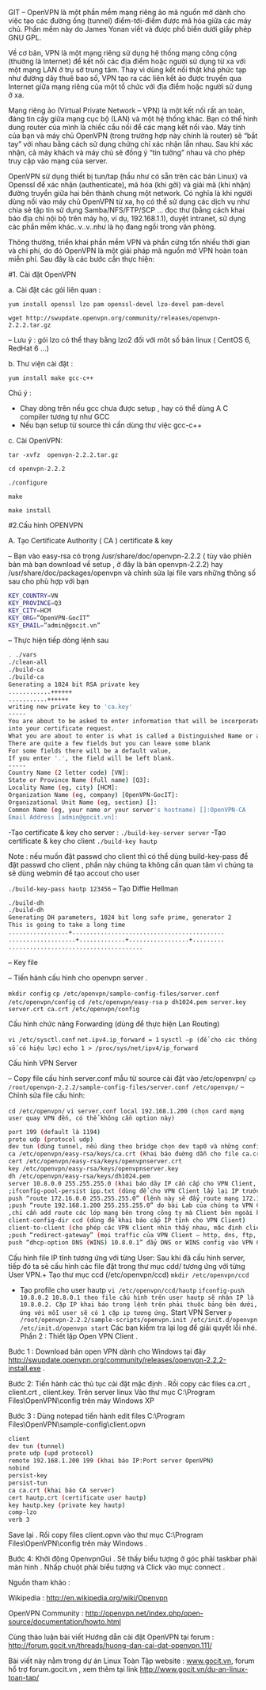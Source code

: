 GIT – OpenVPN là một phần mềm mạng riêng ảo mã nguồn mở dành cho việc tạo các đường ống (tunnel) điểm-tới-điểm được mã hóa giữa các máy chủ. Phần mềm này do James Yonan viết và được phổ biến dưới giấy phép GNU GPL.


Về cơ bản, VPN là một mạng riêng sử dụng hệ thống mạng công cộng (thường là Internet) để kết nối các địa điểm hoặc người sử dụng từ xa với một mạng LAN ở trụ sở trung tâm. Thay vì dùng kết nối thật khá phức tạp như đường dây thuê bao số, VPN tạo ra các liên kết ảo được truyền qua Internet giữa mạng riêng của một tổ chức với địa điểm hoặc người sử dụng ở xa.

Mạng riêng ảo (Virtual Private Network – VPN) là một kết nối rất an toàn, đáng tin cậy giữa mạng cục bộ (LAN) và một hệ thống khác. Bạn có thể hình dung router của mình là chiếc cầu nối để các mạng kết nối vào. Máy tính của bạn và máy chủ OpenVPN (trong trường hợp này chính là router) sẽ “bắt tay” với nhau bằng cách sử dụng chứng chỉ xác nhận lẫn nhau. Sau khi xác nhận, cả máy khách và máy chủ sẽ đồng ý “tin tưởng” nhau và cho phép truy cập vào mạng của server.

OpenVPN sử dụng thiết bị tun/tap (hầu như có sẵn trên các bản Linux) và Openssl để xác nhận (authenticate), mã hóa (khi gởi) và giải mã (khi nhận) đường truyền giữa hai bên thành chung một network. Có nghĩa là khi người dùng nối vào  máy chủ OpenVPN từ xa, họ có thể sử dụng các dịch vụ như chia sẻ tập tin sử dụng Samba/NFS/FTP/SCP … đọc thư (bằng  cách khai báo địa chỉ nội bộ trên máy họ, ví dụ, 192.168.1.1), duyệt intranet, sử dụng các phần mềm khác..v..v..như là họ đang ngồi trong văn phòng.

Thông thường, triển khai phần mềm VPN và phần cứng tốn nhiều thời gian và chi phí, do đó OpenVPN là một giải pháp mã nguồn mở VPN hoàn toàn miễn phí. Sau đây là các bước cần thực hiện:

#1. Cài đặt OpenVPN

a. Cài đặt các gói liên quan :

`yum install openssl lzo pam openssl-devel lzo-devel pam-devel`

`wget http://swupdate.openvpn.org/community/releases/openvpn-2.2.2.tar.gz`

– Lưu ý : gói lzo có thể thay bằng lzo2 đối với môt số bản linux ( CentOS 6, RedHat 6 …)

b. Thư viện cài đặt :

`yum install make gcc-c++`

Chú ý :

+ Chay dòng trên nếu gcc chưa được setup , hay có thể dùng A C compiler tương tự như GCC
+ Nếu bạn setup từ source thì cần dùng thư việc gcc-c++

c. Cài OpenVPN:

`tar -xvfz  openvpn-2.2.2.tar.gz`

`cd openvpn-2.2.2`

`./configure`

`make`

`make install`

#2.Cấu hình OPENVPN

A. Tạo Certificate Authority ( CA ) certificate & key

– Bạn vào easy-rsa có trong /usr/share/doc/openvpn-2.2.2 ( tùy vào phiên bản mà bạn download về setup , ở đây là bản openvpn-2.2.2) hay /usr/share/doc/packages/openvpn và chỉnh sửa lại file vars những thông số sau cho phù hợp với bạn

```sh
KEY_COUNTRY=VN
KEY_PROVINCE=Q3
KEY_CITY=HCM
KEY_ORG=”OpenVPN-GocIT”
KEY_EMAIL=”admin@gocit.vn”
```

– Thực hiện tiếp dòng lệnh sau

```sh
. ./vars
./clean-all
./build-ca
./build-ca
Generating a 1024 bit RSA private key
............++++++
...........++++++
writing new private key to 'ca.key'
-----
You are about to be asked to enter information that will be incorporated
into your certificate request.
What you are about to enter is what is called a Distinguished Name or a DN.
There are quite a few fields but you can leave some blank
For some fields there will be a default value,
If you enter '.', the field will be left blank.
-----
Country Name (2 letter code) [VN]:
State or Province Name (full name) [Q3]:
Locality Name (eg, city) [HCM]:
Organization Name (eg, company) [OpenVPN-GocIT]:
Organizational Unit Name (eg, section) []:
Common Name (eg, your name or your server's hostname) []:OpenVPN-CA
Email Address [admin@gocit.vn]:
```

-Tạo certificate & key cho server :
`./build-key-server server`
-Tạo certificate & key cho client
 `./build-key hautp`
 
Note : nếu muốn đặt passwd cho client thì có thể dùng build-key-pass để đặt passwd cho client , phần này chúng ta không cần quan tâm vì chúng ta sẽ dùng webmin để tạo accout cho user

`./build-key-pass hautp 123456`
– Tạo Diffie Hellman
```sh
./build-dh
./build-dh
Generating DH parameters, 1024 bit long safe prime, generator 2
This is going to take a long time
.................+...........................................
...................+.............+.................+.........
......................................
```
– Key file

– Tiến hành cấu hình cho openvpn server .

`mkdir config`
`cp /etc/openvpn/sample-config-files/server.conf /etc/openvpn/config`
`cd /etc/openvpn/easy-rsa`
`p dh1024.pem server.key server.crt ca.crt /etc/openvpn/config`

Cấu hình chức năng Forwarding (dùng để thực hiện Lan Routing)

`vi /etc/sysctl.conf`
`net.ipv4.ip_forward = 1`
`sysctl –p (để cho các thông số có hiệu lực)`
`echo 1 > /proc/sys/net/ipv4/ip_forward`

Cấu hình VPN Server

– Copy file cấu hình server.conf mẫu từ source cài đặt vào /etc/openvpn/
`cp /root/openvpn-2.2.2/sample-config-files/server.conf /etc/openvpn/`
– Chỉnh sửa file cấu hình:

`cd /etc/openvpn/`
`vi server.conf local 192.168.1.200 (chọn card mạng user quay VPN đến, có thể không cần option này)`
```sh
port 199 (default là 1194)
proto udp (protocol udp)
dev tun (dùng tunnel, nếu dùng theo bridge chọn dev tap0 và những config khác sẽ khác với tunnel)
ca /etc/openvpn/easy-rsa/keys/ca.crt (khai báo đuờng dẫn cho file ca.crt)
cert /etc/openvpn/easy-rsa/keys/openvpnserver.crt
key /etc/openvpn/easy-rsa/keys/openvpnserver.key
dh /etc/openvpn/easy-rsa/keys/dh1024.pem
server 10.8.0.0 255.255.255.0 (khai báo dãy IP cần cấp cho VPN Client, mặc định VPN Server sẽ lấy IP đầu tiên – 10.8.0.1)
;ifconfig-pool-persist ipp.txt (dùng để cho VPN Client lấy lại IP trước đó nếu bị đứt kết nối với VPN server, do chúng ta dùng IP tĩnh nên không sử dụng thông số này)
push “route 172.16.0.0 255.255.255.0” (lệnh này sẽ đẩy route mạng 172.16.0.0 đến Client, hay còn gọi là Lan Routing trong Windows Server, giúp cho VPN Client thấy được mạng bên trong của công ty)
;push “route 192.168.1.200 255.255.255.0” do bài Lab của chúng ta VPN Client đã connect đến được network 192.168.1.0 nên không cần add route dòng này (nếu có sẽ không chạy được)
,chỉ cần add route các lớp mạng bên trong công ty mà Client bên ngoài không connect được)
client-config-dir ccd (dùng để khai báo cấp IP tĩnh cho VPN Client)
client-to-client (cho phép các VPN client nhìn thấy nhau, mặc định client chỉ thấy server)Cũng khá đơn giản nhỉ, ngoài ra còn cónhững thông số khác không dùng đến như:
;push “redirect-gateway” (mọi traffic của VPN Client – http, dns, ftp, … đều thông qua đuờng Tunnel. Khác với lệnh push route, chỉ những traffic đi vào mạng nội bộ mới thông qua Tunnel, khi dùng lệnh này yêu cầu bên trong mạng nội bộ cần có NAT Server, DNS Server)
push “dhcp-option DNS (WINS) 10.8.0.1” đẩy DNS or WINS config vào VPN Client
```

Cấu hình file IP tĩnh tương ứng với từng User:
Sau khi đã cấu hình server, tiếp đó ta sẽ cấu hình các file đặt trong thư mục cdd/ tương ứng với từng User VPN.+ Tạo thư mục ccd (/etc/openvpn/ccd)
`mkdir /etc/openvpn/ccd`
+ Tạo profile cho user hautp
`vi /etc/openvpn/ccd/hautp`
`ifconfig-push 10.8.0.2 10.8.0.1 theo file cấu hình trên user hautp sẽ nhận IP là 10.8.0.2. Cặp IP khai báo trong lệnh trên phải thuộc bảng bên dưới, ứng với mỗi user sẽ có 1 cặp ip tương ứng.`
Start VPN Server
`p /root/openvpn-2.2.2/sample-scripts/openvpn.init /etc/init.d/openvpn`
`/etc/init.d/openvpn start`
Các bạn kiểm tra lại log để giải quyết lỗi nhé.
Phần 2 : Thiết lập Open VPN Client .

Bước 1 : Download bản open VPN dành cho Windows tại đây http://swupdate.openvpn.org/community/releases/openvpn-2.2.2-install.exe  .

Bước 2: Tiến hành các thủ tục cài đặt mặc định . Rồi copy các files ca.crt , client.crt , client.key. Trên server linux Vào thư mục C:\Program Files\OpenVPN\config trên máy Windows XP

Bước 3 : Dùng notepad tiến hành edit files C:\Program Files\OpenVPN\sample-config\client.opvn
```sh
client
dev tun (tunnel)
proto udp (upd protocol)
remote 192.168.1.200 199 (khai báo IP:Port server OpenVPN)
nobind
persist-key
persist-tun
ca ca.crt (khai báo CA server)
cert hautp.crt (certificate user hautp)
key hautp.key (private key hautp)
comp-lzo
verb 3
```
Save lại . Rồi copy files client.opvn vào thư mục C:\Program Files\OpenVPN\config trên máy Windows .

Bước 4: Khởi động OpenvpnGui . Sẽ thấy biểu tượng ở góc phải taskbar phải màn hình . Nhấp chuột phải biểu tượng và Click vào mục connect .

Nguồn tham khảo :

Wikipedia : http://en.wikipedia.org/wiki/Openvpn

OpenVPN Community : http://openvpn.net/index.php/open-source/documentation/howto.html

Cùng thảo luận bài viết Hướng dẫn cài đặt OpenVPN tại forum : http://forum.gocit.vn/threads/huong-dan-cai-dat-openvpn.111/

Bài viết này nằm trong dự án Linux Toàn Tập website : www.gocit.vn, forum hổ trợ forum.gocit.vn , xem thêm tại link http://www.gocit.vn/du-an-linux-toan-tap/